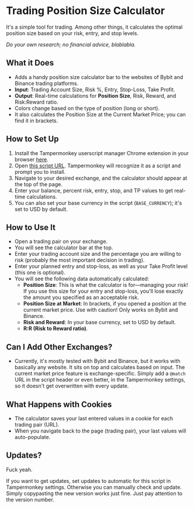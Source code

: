 # Trading Position Size Calculator
It's a simple tool for trading. Among other things, it calculates the optimal position size based on your risk, entry, and stop levels.

*Do your own research; no financial advice, blablabla.*

## What it Does
- Adds a handy position size calculator bar to the websites of Bybit and Binance trading platforms.
- **Input**: Trading Account Size, Risk %, Entry, Stop-Loss, Take Profit.
- **Output**: Real-time calculations for **Position Size**, Risk, Reward, and Risk:Reward ratio.
- Colors change based on the type of position (long or short).
- It also calculates the Position Size at the Current Market Price; you can find it in brackets.

## How to Set Up
1. Install the Tampermonkey userscript manager Chrome extension in your browser [here](https://www.tampermonkey.net/).
2. Open [this script URL](https://github.com/0xpeti/position-size-calculator/raw/main/position-size-calculator.user.js). Tampermonkey will recognize it as a script and prompt you to install.
3. Navigate to your desired exchange, and the calculator should appear at the top of the page.
4. Enter your balance, percent risk, entry, stop, and TP values to get real-time calculations.
5. You can also set your base currency in the script (`BASE_CURRENCY`); it's set to USD by default.

## How to Use It
- Open a trading pair on your exchange.
- You will see the calculator bar at the top.
- Enter your trading account size and the percentage you are willing to risk (probably the most important decision in trading).
- Enter your planned entry and stop-loss, as well as your Take Profit level (this one is optional).
- You will see the following data automatically calculated:
  - **Position Size**: This is what the calculator is for—managing your risk! If you use this size for your entry and stop-loss, you'll lose exactly the amount you specified as an acceptable risk.
  - **Position Size at Market**: In brackets, if you opened a position at the current market price. Use with caution! Only works on Bybit and Binance.
  - **Risk and Reward**: In your base currency, set to USD by default.
  - **R:R (Risk to Reward ratio)**.

## Can I Add Other Exchanges?
- Currently, it's mostly tested with Bybit and Binance, but it works with basically any website. It sits on top and calculates based on input. The current market price feature is exchange-specific. Simply add a `@match` URL in the script header or even better, in the Tampermonkey settings, so it doesn't get overwritten with every update.

## What Happens with Cookies
- The calculator saves your last entered values in a cookie for each trading pair (URL).
- When you navigate back to the page (trading pair), your last values will auto-populate.

## Updates?
Fuck yeah.

If you want to get updates, set updates to automatic for this script in Tampermonkey settings. Otherwise you can manually check and update. Simply copypasting the new version works just fine. Just pay attention to the version number.

